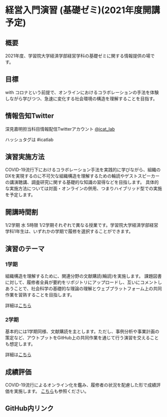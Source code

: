 # 経営入門演習 (基礎ゼミ)(2021年度開講予定)
## 概要
2021年度、学習院大学経済学部経営学科の基礎ゼミに関する情報提供の場です。

## 目標
with コロナという前提で、オンラインにおけるコラボレーションの手法を体験しながら学びつつ、急速に変化する社会環境の構造を理解することを目指す。

## 情報告知Twitter
深見嘉明担当科目情報配信Twitterアカウント [@icat_lab](https://twitter.com/icat_lab)

ハッシュタグは #icatlab

## 演習実施方法
COVID-19流行下におけるコラボレーション手法を実践的に学びながら、組織のDXを実現するのに不可欠な組織構造を理解するための輪読やゲストスピーカーの講演聴講、調査研究に関する基礎的な知識の習得などを目指します。
具体的な実施方法については対面・オンラインの併用、つまりハイブリッド型での実施を予定します。

## 開講時間割
1/2学期 水 5時限
1/2学期それぞれで異なる授業です。学習院大学経済学部経営学科1年生は、いずれかの学期で履修を選択することができます。

## 演習のテーマ
### 1学期
組織構造を理解するために、関連分野の文献購読(輪読)を実施します。
課題図書に対して、履修者全員が要約をリポジトリにアップロードし、互いにコメントしあうことで、社会科学の基礎的な理論の理解とウェブプラットフォーム上の共同作業を習熟することを目指します。

詳細は[こちら](https://github.com/icat-lab/icat_lab/blob/master/basic_seminar_undergrad/spring_basic_seminar.md)

### 2学期
基本的には1学期同様、文献購読を主とします。ただし、事例分析や事業計画の策定など、アウトプットをGitHub上の共同作業を通じて行う演習を交えることも想定します。

詳細は[こちら](https://github.com/icat-lab/icat_lab/blob/master/basic_seminar_undergrad/autumn_basic_seminar.md)

## 成績評価
COVID-19流行によるオンライン化を鑑み、履修者の状況を配慮した形で成績評価を実施します。
[こちら](https://github.com/icat-lab/icat_lab/blob/master/qa_for_courses_underGrad.md#3)も参照ください。

## GitHub内リンク
